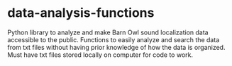 # data-analysis-functions
Python library to analyze and make Barn Owl sound localization data accessible to the public. Functions to easily analyze and search the data from txt files without having prior knowledge of how the data is organized. Must have txt files stored locally on computer for code to work. 

